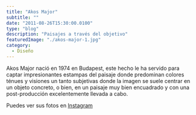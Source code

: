 ```yaml
---
title: "Akos Major"
subtitle: ""
date: "2011-08-26T15:30:00.0100"
type: "blog"
description: "Paisajes a través del objetivo"
featuredImage: "./akos-major-1.jpg"
category:
  - Diseño
---
```


Akos Major nació en 1974 en Budapest, este hecho le ha servido para captar impresionantes estampas del paisaje donde predominan colores ténues y visiones un tanto subjetivas donde la imagen se suele centrar en un objeto concreto, o bien, en un paisaje muy bien encuadrado y con una post-producción excelentemente llevada a cabo.

Puedes ver sus fotos en [Instagram](https://www.instagram.com/akos_major)
